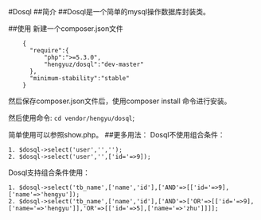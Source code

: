 #Dosql
##简介
##Dosql是一个简单的mysql操作数据库封装类。

##使用
  新建一个composer.json文件
  ```
      {
        "require":{
            "php":">=5.3.0",
            "hengyuz/dosql":"dev-master"
        },
        "minimum-stability":"stable"
      }
  ```
  然后保存composer.json文件后，使用composer install 命令进行安装。

  然后使用命令: ```cd vendor/hengyu/dosql```;

  简单使用可以参照show.php。
##更多用法：
  Dosql不使用组合条件：
  ```
  1. $dosql->select('user','','');
  2. $dosql->select('user','',['id='=>9]);
  ```
  Dosql支持组合条件使用：
  ```
  1. $dosql->select('tb_name',['name','id'],['AND'=>[['id='=>9],['name'=>'hengyu']);
  2. $dosql->select('tb_name',['name','id'],['AND'=>['OR'=>[['id='=>9],['name='=>'hengyu']],'OR'=>[['id='=>5],['name='=>'zhu']]]];
  ```
